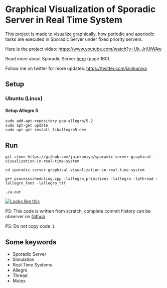 # Graphical Visualization of Sporadic Server in Real Time System

This project is made to visualize graphically, how periodic and aperiodic tasks are executed in Sporadic Server under fixed priority servers.

Here is the project video: https://www.youtube.com/watch?v=Uk_JrIUiWAw

Read more about Sporadic Server [here](http://bit.ly/2R6L7eN) (page 160).

Follow me on twitter for more updates: https://twitter.com/jainkuniya

## Setup
### Ubuntu (Linux)
#### Setup Allegro 5
```
sudo add-apt-repository ppa:allegro/5.2
sudo apt-get update
sudo apt-get install liballegro5-dev
```

## Run
```
git clone https://github.com/jainkuniya/sporadic-server-graphical-visualization-in-real-time-system

cd sporadic-server-graphical-visualization-in-real-time-system

g++ processscheduling.cpp -lallegro_primitives -lallegro -lpthread -lallegro_font -lallegro_ttf

./a.out
```

[![Looks like this](http://img.youtube.com/vi/Uk_JrIUiWAw/0.jpg)](https://www.youtube.com/watch?v=Uk_JrIUiWAw "Sporadic Server | Simulation | Real Time Systems | Allegro | Thread | Mutex")

PS: This code is written from scratch, complete commit history can be observer on [Github](./commits)

PS: Do not copy code :).

## Some keywords
* Sporadic Server
* Simulation
* Real Time Systems
* Allegro
* Thread
* Mutex
